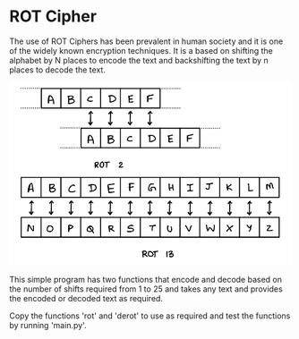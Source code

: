 # ROT Cipher

The use of ROT Ciphers has been prevalent in human society and it is one of the widely known encryption techniques. It is a based on shifting the alphabet by N places to encode the text and backshifting the text by n places to decode the text.

![ROT Cipher](/images/rot.png)

This simple program has two functions that encode and decode based on the number of shifts required from 1 to 25 and takes any text and provides the encoded or decoded text as required.

Copy the functions 'rot' and 'derot' to use as required and test the functions by running 'main.py'.
